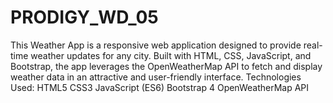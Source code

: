 # PRODIGY_WD_05
This Weather App is a responsive web application designed to provide real-time weather updates for any city. Built with HTML, CSS, JavaScript, and Bootstrap, the app leverages the OpenWeatherMap API to fetch and display weather data in an attractive and user-friendly interface.
Technologies Used:
HTML5
CSS3
JavaScript (ES6)
Bootstrap 4
OpenWeatherMap API
